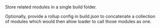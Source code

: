 Store related modules in a single build folder.

Optionally, provide a rollup config in build.json to concatenate a collection
of modules which would then allow loader to call those modules as one.
